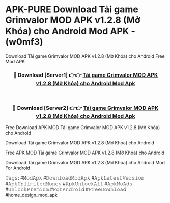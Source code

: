 # APK-PURE Download Tải game Grimvalor MOD APK v1.2.8 (Mở Khóa) cho Android Mod APK - (w0mf3)
Download Tải game Grimvalor MOD APK v1.2.8 (Mở Khóa) cho Android Free Mod APK

<div align="center">
<h3>🔴 Download [Server1] 👉👉 <a href="https://apk-comot.site?title=Tải_game_Grimvalor_MOD_APK_v1.2.8_(Mở_Khóa)_cho_Android">Tải game Grimvalor MOD APK v1.2.8 (Mở Khóa) cho Android Mod Apk</a></h3><br>

<h3>🔴 Download [Server2] 👉👉 <a href="https://apk-comot.site?title=Tải_game_Grimvalor_MOD_APK_v1.2.8_(Mở_Khóa)_cho_Android">Tải game Grimvalor MOD APK v1.2.8 (Mở Khóa) cho Android Mod Apk</a></h3>
</div>


Free Download APK MOD Tải game Grimvalor MOD APK v1.2.8 (Mở Khóa) cho Android

Download Tải game Grimvalor MOD APK v1.2.8 (Mở Khóa) cho Android 

Free APK MOD Tải game Grimvalor MOD APK v1.2.8 (Mở Khóa) cho Android 

Download Tải game Grimvalor MOD APK v1.2.8 (Mở Khóa) cho Android Mod For Android

𝚃𝚊𝚐𝚜: #𝙼𝚘𝚍𝙰𝚙𝚔 #𝙳𝚘𝚠𝚗𝚕𝚘𝚊𝚍𝙼𝚘𝚍𝙰𝚙𝚔 #𝙰𝚙𝚔𝙻𝚊𝚝𝚎𝚜𝚝𝚅𝚎𝚛𝚜𝚒𝚘𝚗 #𝙰𝚙𝚔𝚄𝚗𝚕𝚒𝚖𝚒𝚝𝚎𝚍𝙼𝚘𝚗𝚎𝚢 #𝙰𝚙𝚔𝚄𝚗𝚕𝚘𝚌𝚔𝙰𝚕𝚕 #𝙰𝚙𝚔𝙽𝚘𝙰𝚍𝚜 #𝚄𝚗𝚕𝚘𝚌𝚔𝙿𝚛𝚎𝚖𝚒𝚞𝚖 #𝙵𝚘𝚛𝙰𝚗𝚍𝚛𝚘𝚒𝚍 #𝙵𝚛𝚎𝚎𝙳𝚘𝚠𝚗𝚕𝚘𝚊𝚍 #home_design_mod_apk
